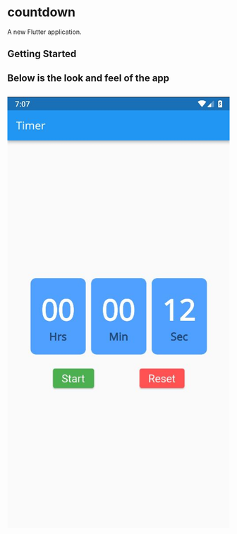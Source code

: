 # countdown

A new Flutter application.

## Getting Started

Below is the look and feel of the app
---
![1](https://github.com/pandyama/Timer/blob/master/s1.jpg)
---
